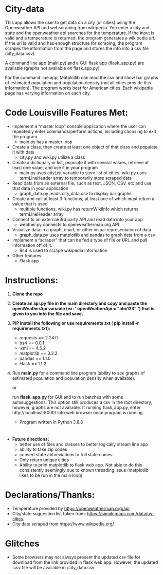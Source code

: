 # City-data

This app allows the user to get data on a city (or cities) using the Openweather API and webscraping from wikipedia. You enter a city and state and the openweather api searches for the temperature. If the input is valid and a temperature is returned, the program generates a wikipedia url. If the url is valid and has enough structure for scraping, the program scrapes the information from the page and stores the info into a csv file (city_data.csv). 

A command line app (main.py) and a GUI flask app (flask_app.py) are available (graphs not available on flask.app.py)

For the command line app, Matplotlib can read the csv and show bar graphs of estimated population and population density (not all cities provide this information).  The program works best for American cities. Each wikipedia page has varying information on each city.

#

# Code Louisville Features Met:

* Implement a “master loop” console application where the user can repeatedly enter commands/perform actions, including choosing to exit the program 
    * main.py has a master loop 
* Create a class, then create at least one object of that class and populate it with data
    * city.py and wiki.py utilize a class
* Create a dictionary or list, populate it with several values, retrieve at least one value, and use it in your program
    * main.py uses cityList variable to store list of cities, wiki.py uses termLineHeader array to temporarily store scraped data
* Read data from an external file, such as text, JSON, CSV, etc and use that data in your application
    * graph_data.py reads city_data.csv to display bar graphs
* Create and call at least 3 functions, at least one of which must return a value that is used
    * multiple functions, wiki.py has returnWikiInfo which returns termLineHeader array
* Connect to an external/3rd party API and read data into your app
    * weather.py connects to openweathermap.org API
* Visualize data in a graph, chart, or other visual representation of data
    * graph_data.py uses matplotlib and pandas to graph data from a csv
* Implement a “scraper” that can be fed a type of file or URL and pull information off of it.
    * Bs4 is used to scrape wikipedia information
* Other features 
    * Flask app




#
# Instructions:

1. **Clone the repo**
2. **Create an api.py file in the main directory and copy and paste the openWeatherApi variable (ex: ' openWeatherApi = "abc123" ') that is given to you into the file and save.**
3. **PIP install the following or use requirements.txt ( pip install -r requirements.txt):**
    * requests == 2.24.0
    * bs4 == 0.0.1
    * lxml == 4.5.2
    * matplotlib == 3.3.2
    * pandas == 1.1.0
    * Flask == 1.1.2
4. Run **main.py** for a command line program (ability to see graphs of estimated population and population density when available).

   or

    run **flask_app.py** for GUI and to run batches with some autosuggestions. This option still produces a csv in the root directory, however, graphs are not available. If running flask_app.py, enter http://localhost:8000/ into web browser once program is running.

    * Program written in Python 3.8.6

#

* **Future directions:** 
    * better use of files and classes to better logically stream line app
    * ability to take zip codes
    * convert state abbreviations to full state names
    * Only return unique cities
    * Ability to print matplotlib to flask web app. Not able to do this consistently seemingly due to known threading issue (matplotlib likes to be run in the main loop)


# Declarations/Thanks:
* Temperature provided by https://openweathermap.org/api 
* City/state suggestion list taken from:  https://simplemaps.com/data/us-cities.
* City data scraped from https://www.wikipedia.org/

# Glitches
* Some browsers may not always present the updated csv file for download from the link provided in flask web app. However, the updated .csv file will be available in /city_data.csv